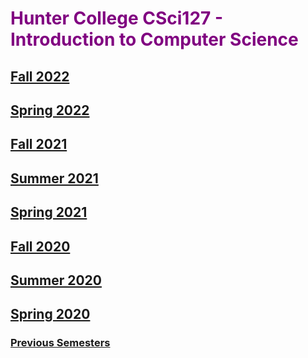 
# <span style="color:purple">  Hunter College CSci127 - Introduction to Computer Science </span>

## [Fall 2022](https://huntercsci127.github.io/f22.html)

## [Spring 2022](https://huntercsci127.github.io/s22.html)

## [Fall 2021](https://huntercsci127.github.io/f21.html)

## [Summer 2021](https://huntercsci127.github.io/summer21.html)

## [Spring 2021](https://huntercsci127.github.io/s21.html)

## [Fall 2020](https://huntercsci127.github.io/f20.html)

## [Summer 2020](https://huntercsci127.github.io/summer20.html)

##  [Spring 2020](https://huntercsci127.github.io/s20.html)

### [Previous Semesters](https://stjohn.github.io/teaching/)
